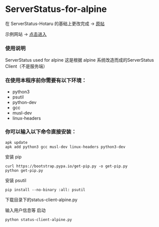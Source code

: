 # ServerStatus-for-alpine 

在 ServerStatus-Hotaru 的基础上更改完成 → [原帖](https://github.com/CokeMine/ServerStatus-Hotaru)

示例网站 → [点击进入](https://status.mclzyun.com)
### 使用说明
ServerStatus used for alpine
这是根据 alpine 系统改造而成的ServerStatus Client（不是服务端）

### 在使用本程序前你需要有以下环境：

- python3
- psutil
- python-dev
- gcc
- musl-dev
- linux-headers

### 你可以输入以下命令直接安装：

```
apk update
apk add python3 gcc musl-dev linux-headers python3-dev
```

安装 pip

```
curl https://bootstrap.pypa.io/get-pip.py -o get-pip.py
python get-pip.py
```
安装 psutil

```
pip install --no-binary :all: psutil
```
下载目录下的status-client-alpine.py

输入用户信息等 启动

```
python status-client-alpine.py
```
